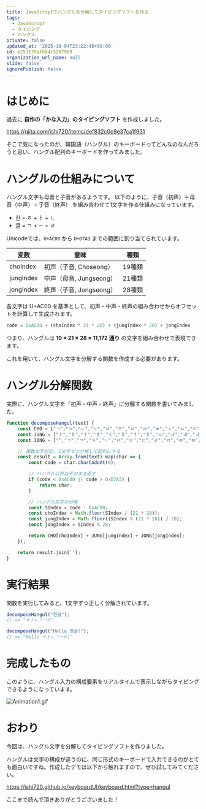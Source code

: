 ```yaml
---
title: JavaScriptでハングルを分解してタイピングソフトを作る
tags:
  - JavaScript
  - タイピング
  - ハングル
private: false
updated_at: '2025-10-04T23:22:48+09:00'
id: e253170afb94c5297969
organization_url_name: null
slide: false
ignorePublish: false
---
```

# はじめに

過去に **自作の「かな入力」のタイピングソフト** を作成しました。

https://qiita.com/ishi720/items/def832c0c9e37ca1f931


そこで気になったのが、韓国語（ハングル）のキーボードってどんなのなんだろうと思い、ハングル配列のキーボードを作ってみました。


# ハングルの仕組みについて

ハングル文字も母音と子音があるようです。
以下のように、子音（初声）＋母音（中声）＋子音（終声） を組み合わせて1文字を作る仕組みになっています。

- 한 = ㅎ + ㅏ + ㄴ
- 글 = ㄱ + ㅡ + ㄹ

Unicodeでは、`U+AC00` から `U+D7A3` までの範囲に割り当てられています。

| 変数          | 意味       | 種類  |
| ----------- | -------- | ---- |
| choIndex  | 初声（子音, Choseong）   | 19種類 |
| jungIndex | 中声（母音, Jungseong）   | 21種類 |
| jongIndex | 終声（子音, Jongseong） | 28種類 |

各文字は U+AC00 を基準として、初声・中声・終声の組み合わせからオフセットを計算して生成されます。

```js
code = 0xAC00 + (choIndex * 21 * 28) + (jungIndex * 28) + jongIndex
```

つまり、ハングルは **19 × 21 × 28 = 11,172 通り** の文字を組み合わせで表現できます。

これを用いて、ハングル文字を分解する関数を作成する必要があります。

# ハングル分解関数

実際に、ハングル文字を「初声・中声・終声」に分解する関数を書いてみました。

```js
function decomposeHangul(text) { 
    const CHO = ["ㄱ","ㄲ","ㄴ","ㄷ","ㄸ","ㄹ","ㅁ","ㅂ","ㅃ","ㅅ","ㅆ","ㅇ","ㅈ","ㅉ","ㅊ","ㅋ","ㅌ","ㅍ","ㅎ"];
    const JUNG = ["ㅏ","ㅐ","ㅑ","ㅒ","ㅓ","ㅔ","ㅕ","ㅖ","ㅗ","ㅘ","ㅙ","ㅚ","ㅛ","ㅜ","ㅝ","ㅞ","ㅟ","ㅠ","ㅡ","ㅢ","ㅣ"];
    const JONG = ["","ㄱ","ㄲ","ㄳ","ㄴ","ㄵ","ㄶ","ㄷ","ㄹ","ㄺ","ㄻ","ㄼ","ㄽ","ㄾ","ㄿ","ㅀ","ㅁ","ㅂ","ㅄ","ㅅ","ㅆ","ㅇ","ㅈ","ㅊ","ㅋ","ㅌ","ㅍ","ㅎ"];

    // 複数文字対応: 1文字ずつ分解して配列にする
    const result = Array.from(text).map(char => {
        const code = char.charCodeAt(0);

        // ハングル以外はそのまま返す
        if (code < 0xAC00 || code > 0xD7A3) {
            return char;
        }

        // ハングル文字の分解
        const SIndex = code - 0xAC00;
        const choIndex = Math.floor(SIndex / (21 * 28));
        const jungIndex = Math.floor((SIndex % (21 * 28)) / 28);
        const jongIndex = SIndex % 28;

        return CHO[choIndex] + JUNG[jungIndex] + JONG[jongIndex];
    });

    return result.join('');
}
```

# 実行結果

関数を実行してみると、1文字ずつ正しく分解されています。

```js
decomposeHangul("한글"); 
// => "ㅎㅏㄴㄱㅡㄹ"

decomposeHangul("Hello 한글!"); 
// => "Hello ㅎㅏㄴㄱㅡㄹ!"
```

# 完成したもの

このように、ハングル入力の構成要素をリアルタイムで表示しながらタイピングできるようになっています。

![Animation1.gif](https://qiita-image-store.s3.ap-northeast-1.amazonaws.com/0/473097/130d663b-3f50-4720-bdd2-a9bc53f0d181.gif)


# おわり

今回は、ハングル文字を分解してタイピングソフトを作りました。

ハングルは文字の構成が違うのに、同じ形式のキーボードで入力できるのがとても面白いですね。作成したデモは以下から触れますので、ぜひ試してみてください。

https://ishi720.github.io/keyboardUI/keyboard.html?type=hangul

ここまで読んで頂きありがとうございました！
